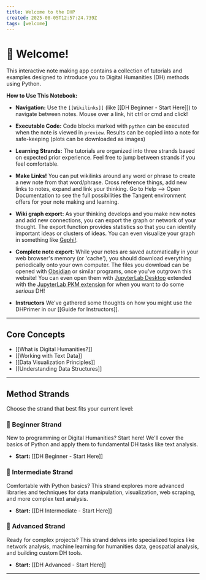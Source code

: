 ```yaml
---
title: Welcome to the DHP
created: 2025-08-05T12:57:24.739Z
tags: [welcome]
---
```

# 👋 Welcome! 

This interactive note making app contains a collection of tutorials and examples designed to introduce you to Digital Humanities (DH) methods using Python.

**How to Use This Notebook:**

*   **Navigation:** Use the `[[Wikilinks]]` (like [[DH Beginner - Start Here]]) to navigate between notes. Mouse over a link, hit ctrl or cmd and click!
*   **Executable Code:** Code blocks marked with `python` can be executed when the note is viewed in `preview`. Results can be copied into a note for safe-keeping (plots can be downloaded as images)
*   **Learning Strands:** The tutorials are organized into three strands based on expected prior experience. Feel free to jump between strands if you feel comfortable.
* **Make Links!** You can put wikilinks around any word or phrase to create a new note from that word/phrase. Cross reference things, add new links to notes, expand and link your thinking. Go to Help --> Open Documentation to see the full possibilities the Tangent environment offers for your note making and learning.
*   **Wiki graph export:** As your thinking develops and you make new notes and add new connections, you can export the graph or network of your thought. The export function provides statistics so that you can identify important ideas or clusters of ideas. You can even visualize your graph in something like [Gephi!](https://gephi.org).
*   **Complete note export:** While your notes are saved automatically in your web browser's memory (or 'cache'), you should download everything periodically onto your own computer. The files you download can be opened with [Obsidian](https://obsidian.md) or similar programs, once you've outgrown this website! You can even open them with [JupyterLab Desktop](https://github.com/jupyterlab/jupyterlab-desktop) extended with the [JupyterLab PKM extension](https://pypi.org/project/jupyterlab-pkm/0.1.12/) for when you want to do some _serious_ DH!

* **Instructors** We've gathered some thoughts on how you might use the DHPrimer in our [[Guide for Instructors]].

---
## Core Concepts 

*   [[What is Digital Humanities?]]
*   [[Working with Text Data]]
*   [[Data Visualization Principles]]
*   [[Understanding Data Structures]]

---
## Method Strands

Choose the strand that best fits your current level:

### 🌱 Beginner Strand
New to programming or Digital Humanities? Start here! We'll cover the basics of Python and apply them to fundamental DH tasks like text analysis.
*   **Start:** [[DH Beginner - Start Here]]

### 🌳 Intermediate Strand
Comfortable with Python basics? This strand explores more advanced libraries and techniques for data manipulation, visualization, web scraping, and more complex text analysis.
*   **Start:** [[DH Intermediate - Start Here]] 

### 🌲 Advanced Strand
Ready for complex projects? This strand delves into specialized topics like network analysis, machine learning for humanities data, geospatial analysis, and building custom DH tools.
*   **Start:** [[DH Advanced - Start Here]] 

---

